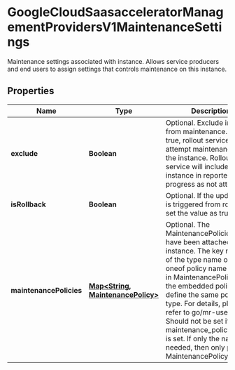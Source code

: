

# GoogleCloudSaasacceleratorManagementProvidersV1MaintenanceSettings

Maintenance settings associated with instance. Allows service producers and end users to assign settings that controls maintenance on this instance.

## Properties

| Name | Type | Description | Notes |
|------------ | ------------- | ------------- | -------------|
|**exclude** | **Boolean** | Optional. Exclude instance from maintenance. When true, rollout service will not attempt maintenance on the instance. Rollout service will include the instance in reported rollout progress as not attempted. |  [optional] |
|**isRollback** | **Boolean** | Optional. If the update call is triggered from rollback, set the value as true. |  [optional] |
|**maintenancePolicies** | [**Map&lt;String, MaintenancePolicy&gt;**](MaintenancePolicy.md) | Optional. The MaintenancePolicies that have been attached to the instance. The key must be of the type name of the oneof policy name defined in MaintenancePolicy, and the embedded policy must define the same policy type. For details, please refer to go/mr-user-guide. Should not be set if maintenance_policy_names is set. If only the name is needed, then only populate MaintenancePolicy.name. |  [optional] |



